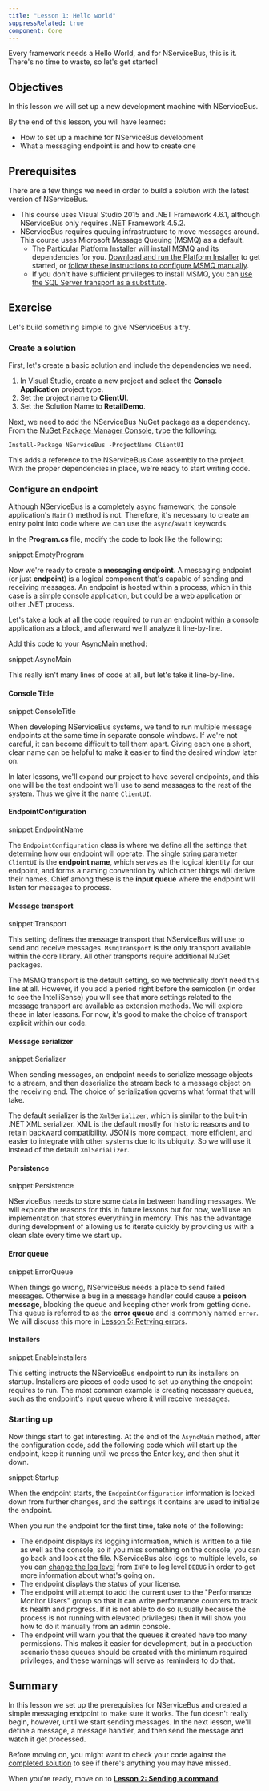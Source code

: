 ```yaml
---
title: "Lesson 1: Hello world"
suppressRelated: true
component: Core
---
```


Every framework needs a Hello World, and for NServiceBus, this is it. There's no time to waste, so let's get started!


## Objectives

In this lesson we will set up a new development machine with NServiceBus.

By the end of this lesson, you will have learned:

* How to set up a machine for NServiceBus development
* What a messaging endpoint is and how to create one


## Prerequisites

There are a few things we need in order to build a solution with the latest version of NServiceBus.

* This course uses Visual Studio 2015 and .NET Framework 4.6.1, although NServiceBus only requires .NET Framework 4.5.2.
* NServiceBus requires queuing infrastructure to move messages around. This course uses Microsoft Message Queuing (MSMQ) as a default.
  * The [Particular Platform Installer](/platform/installer/) will install MSMQ and its dependencies for you. [Download and run the Platform Installer]() to get started, or [follow these instructions to configure MSMQ manually](/nservicebus/msmq/#nservicebus-configuration).
  * If you don't have sufficient privileges to install MSMQ, you can [use the SQL Server transport as a substitute](../using-sql-transport.md). 


## Exercise

Let's build something simple to give NServiceBus a try.


### Create a solution

First, let's create a basic solution and include the dependencies we need.

1. In Visual Studio, create a new project and select the **Console Application** project type.
2. Set the project name to **ClientUI**.
3. Set the Solution Name to **RetailDemo**.

Next, we need to add the NServiceBus NuGet package as a dependency. From the [NuGet Package Manager Console](https://docs.nuget.org/ndocs/tools/package-manager-console), type the following:

    Install-Package NServiceBus -ProjectName ClientUI

This adds a reference to the NServiceBus.Core assembly to the project. With the proper dependencies in place, we're ready to start writing code.


### Configure an endpoint

Although NServiceBus is a completely async framework, the console application's `Main()` method is not. Therefore, it's necessary to create an entry point into code where we can use the `async`/`await` keywords.

In the **Program.cs** file, modify the code to look like the following:

snippet:EmptyProgram

Now we're ready to create a **messaging endpoint**. A messaging endpoint (or just **endpoint**) is a logical component that's capable of sending and receiving messages. An endpoint is hosted within a process, which in this case is a simple console application, but could be a web application or other .NET process.

Let's take a look at all the code required to run an endpoint within a console application as a block, and afterward we'll analyze it line-by-line.

Add this code to your AsyncMain method:

snippet:AsyncMain

This really isn't many lines of code at all, but let's take it line-by-line.


#### Console Title

snippet:ConsoleTitle

When developing NServiceBus systems, we tend to run multiple message endpoints at the same time in separate console windows. If we're not careful, it can become difficult to tell them apart. Giving each one a short, clear name can be helpful to make it easier to find the desired window later on.

In later lessons, we'll expand our project to have several endpoints, and this one will be the test endpoint we'll use to send messages to the rest of the system. Thus we give it the name `ClientUI`.


#### EndpointConfiguration

snippet:EndpointName

The `EndpointConfiguration` class is where we define all the settings that determine how our endpoint will operate. The single string parameter `ClientUI` is the **endpoint name**, which serves as the logical identity for our endpoint, and forms a naming convention by which other things will derive their names. Chief among these is the **input queue** where the endpoint will listen for messages to process.


#### Message transport

snippet:Transport

This setting defines the message transport that NServiceBus will use to send and receive messages. `MsmqTransport` is the only transport available within the core library. All other transports require additional NuGet packages.

The MSMQ transport is the default setting, so we technically don't need this line at all. However, if you add a period right before the semicolon (in order to see the IntelliSense) you will see that more settings related to the message transport are available as extension methods. We will explore these in later lessons. For now, it's good to make the choice of transport explicit within our code.


#### Message serializer

snippet:Serializer

When sending messages, an endpoint needs to serialize message objects to a stream, and then deserialize the stream back to a message object on the receiving end. The choice of serialization governs what format that will take.

The default serializer is the `XmlSerializer`, which is similar to the built-in .NET XML serializer. XML is the default mostly for historic reasons and to retain backward compatibility. JSON is more compact, more efficient, and easier to integrate with other systems due to its ubiquity. So we will use it instead of the default `XmlSerializer`.


#### Persistence

snippet:Persistence

NServiceBus needs to store some data in between handling messages. We will explore the reasons for this in future lessons but for now, we'll use an implementation that stores everything in memory. This has the advantage during development of allowing us to iterate quickly by providing us with a clean slate every time we start up.


#### Error queue

snippet:ErrorQueue

When things go wrong, NServiceBus needs a place to send failed messages. Otherwise a bug in a message handler could cause a **poison message**, blocking the queue and keeping other work from getting done. This queue is referred to as the **error queue** and is commonly named `error`. We will discuss this more in [Lesson 5: Retrying errors](../lesson-5/).


#### Installers

snippet:EnableInstallers

This setting instructs the NServiceBus endpoint to run its installers on startup. Installers are pieces of code used to set up anything the endpoint requires to run. The most common example is creating necessary queues, such as the endpoint's input queue where it will receive messages.


### Starting up

Now things start to get interesting. At the end of the `AsyncMain` method, after the configuration code, add the following code which will start up the endpoint, keep it running until we press the Enter key, and then shut it down.

snippet:Startup

When the endpoint starts, the `EndpointConfiguration` information is locked down from further changes, and the settings it contains are used to initialize the endpoint.

When you run the endpoint for the first time, take note of the following:

* The endpoint displays its logging information, which is written to a file as well as the console, so if you miss something on the console, you can go back and look at the file. NServiceBus also logs to multiple levels, so you can [change the log level](/nservicebus/logging/) from `INFO` to log level `DEBUG` in order to get more information about what's going on.
* The endpoint displays the status of your license.
* The endpoint will attempt to add the current user to the "Performance Monitor Users" group so that it can write performance counters to track its health and progress. If it is not able to do so (usually because the process is not running with elevated privileges) then it will show you how to do it manually from an admin console.
* The endpoint will warn you that the queues it created have too many permissions. This makes it easier for development, but in a production scenario these queues should be created with the minimum required privileges, and these warnings will serve as reminders to do that.


## Summary

In this lesson we set up the prerequisites for NServiceBus and created a simple messaging endpoint to make sure it works. The fun doesn't really begin, however, until we start sending messages. In the next lesson, we'll define a message, a message handler, and then send the message and watch it get processed.

Before moving on, you might want to check your code against the [completed solution](https://github.com/Particular/docs.particular.net/tree/academy-nsb101/tutorials/nservicebus-101/lesson-1/solution/) to see if there's anything you may have missed.

When you're ready, move on to [**Lesson 2: Sending a command**](../lesson-2/).

